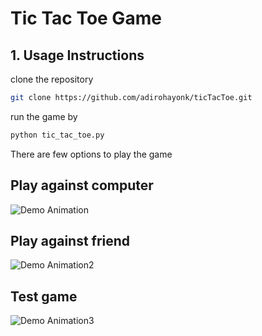 
# Tic Tac Toe Game

## 1. Usage Instructions
clone the repository 
```bash
git clone https://github.com/adirohayonk/ticTacToe.git
```
run the game by
```python
python tic_tac_toe.py
```

There are few options to play the game
## Play against computer

![Demo Animation](../assets/computer-game.gif?raw=true)

## Play against friend
![Demo Animation2](../assets/multi-player-game.gif?raw=true)

## Test game
![Demo Animation3](../assets/test.gif?raw=true)
